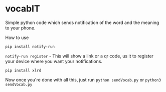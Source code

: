 # vocabIT
Simple python code which sends notification of the word and the meaning to your phone.

How to use

`pip install notify-run`

`notify-run register` -  This will show a link or a qr code, us it to register your device where you want your notifications.

`pip install xlrd`

Now once you're done with all this, just run `python sendVocab.py` or `python3 sendVocab.py`
